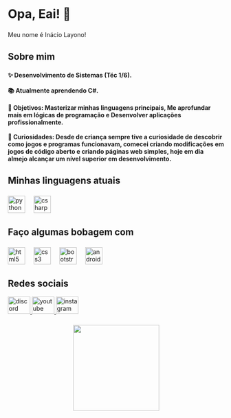 <h1 align="left">Opa, Eai! 👋</h1>

###

<p align="left">Meu nome é Inácio Layono!</p>

###

<h2 align="left">Sobre mim</h2>

###

<h4 align="left">✨ Desenvolvimento de Sistemas (Téc 1/6).<br><br>📚 Atualmente aprendendo C#.<br><br>🎯 Objetivos: Masterizar minhas linguagens principais, Me aprofundar mais em lógicas de programação e Desenvolver aplicações profissionalmente.<br><br>🎲 Curiosidades: Desde de criança sempre tive a curiosidade de descobrir como jogos e programas funcionavam, comecei criando modificações em jogos de código aberto e criando páginas web simples, hoje em dia almejo alcançar um nível superior em desenvolvimento.</h4>

###

<h2 align="left">Minhas linguagens atuais</h2>

###

<div align="left">
  <img src="https://cdn.jsdelivr.net/gh/devicons/devicon/icons/python/python-original.svg" height="40" alt="python logo"  />
  <img width="12" />
  <img src="https://cdn.jsdelivr.net/gh/devicons/devicon/icons/csharp/csharp-original.svg" height="40" alt="csharp logo"  />
</div>

###

<h2 align="left">Faço algumas bobagem com</h2>

###

<div align="left">
  <img src="https://cdn.jsdelivr.net/gh/devicons/devicon/icons/html5/html5-original.svg" height="40" alt="html5 logo"  />
  <img width="12" />
  <img src="https://cdn.jsdelivr.net/gh/devicons/devicon/icons/css3/css3-original.svg" height="40" alt="css3 logo"  />
  <img width="12" />
  <img src="https://cdn.jsdelivr.net/gh/devicons/devicon/icons/bootstrap/bootstrap-original.svg" height="40" alt="bootstrap logo"  />
  <img width="12" />
  <img src="https://cdn.jsdelivr.net/gh/devicons/devicon/icons/android/android-original.svg" height="40" alt="android logo"  />
</div>

###

<h2 align="left">Redes sociais</h2>
<div align="left">
  <a href="layonoo" target="_blank">
    <img src="https://raw.githubusercontent.com/maurodesouza/profile-readme-generator/master/src/assets/icons/social/discord/default.svg" width="52" height="40" alt="discord logo"  />
  </a>
  <a href="https://www.youtube.com/@layonopqp/" target="_blank">
    <img src="https://raw.githubusercontent.com/maurodesouza/profile-readme-generator/master/src/assets/icons/social/youtube/default.svg" width="52" height="40" alt="youtube logo"  />
  </a>
  <a href="https://www.instagram.com/lxyono/" target="_blank">
    <img src="https://raw.githubusercontent.com/maurodesouza/profile-readme-generator/master/src/assets/icons/social/instagram/default.svg" width="52" height="40" alt="instagram logo"  />
  </a>
</div>

###

<div align="center">
  <img height="200" src="https://cdn2.steamgriddb.com/hero/b65f2ecd2900ba6ae49a14d9c4b16fb4.png"  />
</div>

###
